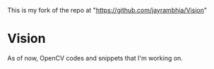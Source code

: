 This is my fork of the repo at "https://github.com/jayrambhia/Vision"

Vision
======

As of now, OpenCV codes and snippets that I'm working on.
